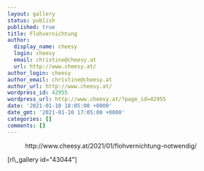```yaml
---
layout: gallery
status: publish
published: true
title: Flohvernichtung
author:
  display_name: cheesy
  login: cheesy
  email: christine@cheesy.at
  url: http://www.cheesy.at/
author_login: cheesy
author_email: christine@cheesy.at
author_url: http://www.cheesy.at/
wordpress_id: 42955
wordpress_url: http://www.cheesy.at/?page_id=42955
date: '2021-01-10 18:05:00 +0000'
date_gmt: '2021-01-10 17:05:00 +0000'
categories: []
comments: []
---
```

<!-- wp:core-embed/wordpress {"url":"http://www.cheesy.at/2021/01/flohvernichtung-notwendig/","type":"rich","providerNameSlug":"cheesy-at","className":""} -->
<figure class="wp-block-embed-wordpress wp-block-embed is-type-rich is-provider-cheesy-at">
<div class="wp-block-embed__wrapper">
http://www.cheesy.at/2021/01/flohvernichtung-notwendig/
</div>
</figure>
<!-- /wp:core-embed/wordpress -->
<!-- wp:paragraph -->
[rl\_gallery id="43044"]
<!-- /wp:paragraph -->
